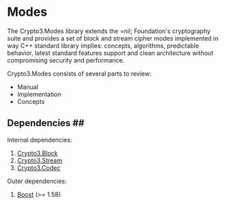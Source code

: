 # Modes



The Crypto3.Modes library extends the =nil; Foundation's cryptography suite and provides a set of block and stream cipher modes implemented in way C++ standard library implies: concepts, algorithms, predictable behavior, latest standard features support and clean architecture without compromising security and performance.

Crypto3.Modes consists of several parts to review:

* Manual
* Implementation
* Concepts

## Dependencies ## <a href="#modes_dependencies" id="modes_dependencies"></a>

Internal dependencies:

1. [Crypto3.Block](https://github.com/nilfoundation/block.git)
2. [Crypto3.Stream](https://github.com/nilfoundation/stream.git)
3. [Crypto3.Codec](https://github.com/nilfoundation/codec.git)

Outer dependencies:

1. [Boost](https://boost.org) (>= 1.58)
